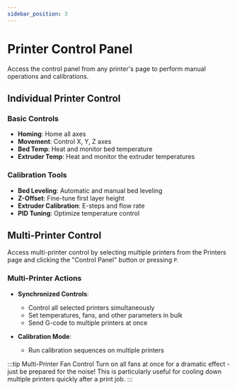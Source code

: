 ```yaml
---
sidebar_position: 3
---
```


# Printer Control Panel

Access the control panel from any printer's page to perform manual operations and calibrations.

## Individual Printer Control

### Basic Controls
- **Homing**: Home all axes
- **Movement**: Control X, Y, Z axes 
- **Bed Temp**: Heat and monitor bed temperature
- **Extruder Temp**: Heat and monitor the extruder temperatures

### Calibration Tools
- **Bed Leveling**: Automatic and manual bed leveling
- **Z-Offset**: Fine-tune first layer height
- **Extruder Calibration**: E-steps and flow rate
- **PID Tuning**: Optimize temperature control

## Multi-Printer Control

Access multi-printer control by selecting multiple printers from the Printers page and clicking the "Control Panel" button or pressing `P`.

### Multi-Printer Actions
- **Synchronized Controls**:
  - Control all selected printers simultaneously
  - Set temperatures, fans, and other parameters in bulk
  - Send G-code to multiple printers at once

- **Calibration Mode**:
  - Run calibration sequences on multiple printers


:::tip Multi-Printer Fan Control
Turn on all fans at once for a dramatic effect - just be prepared for the noise! This is particularly useful for cooling down multiple printers quickly after a print job.
:::